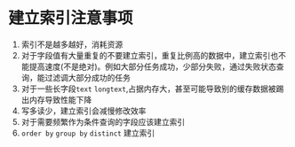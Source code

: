 # 建立索引注意事项
1. 索引不是越多越好，消耗资源
2. 对于字段值有大量重复的不要建立索引，重复比例高的数据中，建立索引也不能提高速度(不是绝对)。例如大部分任务成功，少部分失败，通过失败状态查询，能过滤调大部分成功的任务
3. 对于一些长字段`text` `longtext`,占据内存大，甚至可能导致别的缓存数据被踢出内存导致性能下降
4. 写多读少，建立索引会减慢修改效率
5. 对于需要频繁作为条件查询的字段应该建立索引
6. `order by` `group by` `distinct` 建立索引